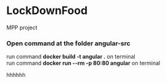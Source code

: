 # LockDownFood
MPP project
### Open command at the folder angular-src
<p>run command <b>docker build -t angular .</b> on terminal</br>
run command <b>docker run --rm -p 80:80 angular</b> on terminal
</p>
<p>hhhhhh</p>
